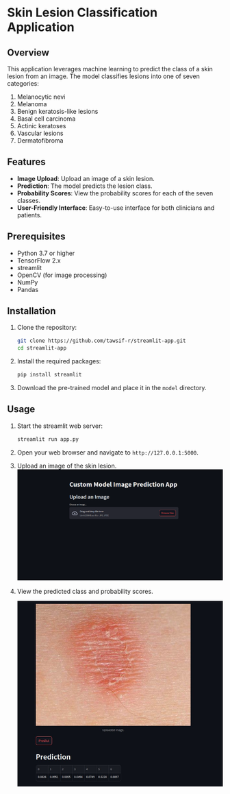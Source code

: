 # Skin Lesion Classification Application

## Overview

This application leverages machine learning to predict the class of a skin lesion from an image. The model classifies lesions into one of seven categories:

1. Melanocytic nevi
2. Melanoma
3. Benign keratosis-like lesions
4. Basal cell carcinoma
5. Actinic keratoses
6. Vascular lesions
7. Dermatofibroma

## Features

- **Image Upload**: Upload an image of a skin lesion.
- **Prediction**: The model predicts the lesion class.
- **Probability Scores**: View the probability scores for each of the seven classes.
- **User-Friendly Interface**: Easy-to-use interface for both clinicians and patients.

## Prerequisites

- Python 3.7 or higher
- TensorFlow 2.x
- streamlit
- OpenCV (for image processing)
- NumPy
- Pandas

## Installation

1. Clone the repository:
    ```bash
    git clone https://github.com/tawsif-r/streamlit-app.git
    cd streamlit-app
    ```

3. Install the required packages:
    ```bash
    pip install streamlit
    ```

4. Download the pre-trained model and place it in the `model` directory.

## Usage

1. Start the streamlit web server:
    ```bash
    streamlit run app.py
    ```

2. Open your web browser and navigate to `http://127.0.0.1:5000`.

3. Upload an image of the skin lesion.
   ![alt text](https://github.com/tawsif-r/streamlit-app/blob/main/home.png?raw=true)

4. View the predicted class and probability scores.
   
   ![alt text](https://github.com/tawsif-r/streamlit-app/blob/main/prediction.jpg?raw=true)

